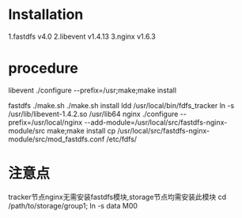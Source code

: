 # Installation
1.fastdfs v4.0
2.libevent v1.4.13
3.nginx v1.6.3

# procedure
libevent
    ./configure --prefix=/usr;make;make install

fastdfs
    ./make.sh
    ./make.sh install
    ldd /usr/local/bin/fdfs_tracker
    ln -s /usr/lib/libevent-1.4.2.so /usr/lib64
nginx
    ./configure --prefix=/usr/local/nginx --add-module=/usr/local/src/fastdfs-nginx-module/src
    make;make install
    cp /usr/local/src/fastdfs-nginx-module/src/mod_fastdfs.conf /etc/fdfs/
# 注意点
tracker节点nginx无需安装fastdfs模块,storage节点均需安装此模块
cd /path/to/storage/group1; ln -s data M00

